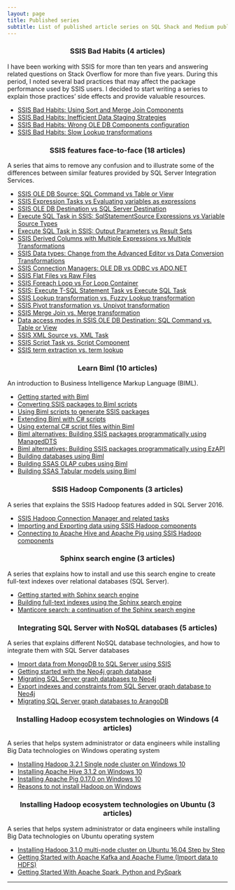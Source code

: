 ```yaml
---
layout: page
title: Published series
subtitle: List of published article series on SQL Shack and Medium publications
---
```


<h3 align="center">SSIS Bad Habits (4 articles)</h3>
I have been working with SSIS for more than ten years and answering related questions on Stack Overflow for more than five years. During this period, I noted several bad practices that may affect the package performance used by SSIS users. I decided to start writing a series to explain those practices’ side effects and provide valuable resources.

- [SSIS Bad Habits: Using Sort and Merge Join Components](https://www.mssqltips.com/sqlservertip/7195/ssis-merge-join-ssis-sort-performance/)
- [SSIS Bad Habits: Inefficient Data Staging Strategies](https://www.mssqltips.com/sqlservertip/7216/ssis-load-staging-data-flow-task-bulk-insert-task/)
- [SSIS Bad Habits: Wrong OLE DB Components configuration](https://www.mssqltips.com/sqlservertip/7239/best-practices-ssis-ole-db-components/)
- [SSIS Bad Habits: Slow Lookup transformations](https://www.mssqltips.com/sqlservertip/7271/slow-lookup-transformation-in-ssis/)

<h3 align="center">SSIS features face-to-face (18 articles)</h3>
A series that aims to remove any confusion and to illustrate some of the differences between similar features provided by SQL Server Integration Services.

- [SSIS OLE DB Source: SQL Command vs Table or View](https://www.sqlshack.com/ssis-ole-db-source-sql-command-vs-table-or-view/)
- [SSIS Expression Tasks vs Evaluating variables as expressions](https://www.sqlshack.com/ssis-expression-task-vs-evaluating-variable-as-expression/)
- [SSIS OLE DB Destination vs SQL Server Destination](https://www.sqlshack.com/ssis-ole-db-destination-vs-sql-server-destination/)
- [Execute SQL Task in SSIS: SqlStatementSource Expressions vs Variable Source Types](https://www.sqlshack.com/execute-sql-task-in-ssis-sqlstatementsource-expression-vs-variable-source-type/)
- [Execute SQL Task in SSIS: Output Parameters vs Result Sets](https://www.sqlshack.com/execute-sql-tasks-in-ssis-output-parameters-vs-result-sets/)
- [SSIS Derived Columns with Multiple Expressions vs Multiple Transformations](https://www.sqlshack.com/ssis-derived-columns-with-multiple-expressions-vs-multiple-transformations/)
- [SSIS Data types: Change from the Advanced Editor vs Data Conversion Transformations](https://www.sqlshack.com/ssis-data-types-change-from-the-advanced-editor-vs-data-conversion-transformations/)
- [SSIS Connection Managers: OLE DB vs ODBC vs ADO.NET](https://www.sqlshack.com/ssis-connection-managers-ole-db-vs-odbc-vs-ado-net/)
- [SSIS Flat Files vs Raw Files](https://www.sqlshack.com/ssis-flat-files-vs-raw-files/)
- [SSIS Foreach Loop vs For Loop Container](https://www.sqlshack.com/ssis-foreach-loop-vs-for-loop-container/)
- [SSIS: Execute T-SQL Statement Task vs Execute SQL Task](https://www.sqlshack.com/ssis-execute-t-sql-statement-task-vs-execute-sql-task/)
- [SSIS Lookup transformation vs. Fuzzy Lookup transformation](https://www.sqlshack.com/ssis-lookup-transformations-vs-fuzzy-lookup-transformations/)
- [SSIS Pivot transformation vs. Unpivot transformation](https://www.sqlshack.com/ssis-pivot-transformations-vs-unpivot-transformations/)
- [SSIS Merge Join vs. Merge transformation](https://www.sqlshack.com/ssis-merge-join-vs-merge-transformation/)
- [Data access modes in SSIS OLE DB Destination: SQL Command vs. Table or View](https://www.sqlshack.com/data-access-modes-in-ssis-ole-db-destination-sql-command-vs-table-or-view/)
- [SSIS XML Source vs. XML Task](https://www.sqlshack.com/ssis-xml-source-vs-xml-task/)
- [SSIS Script Task vs. Script Component](https://www.sqlshack.com/ssis-script-task-vs-script-component/)
- [SSIS term extraction vs. term lookup](https://www.sqlshack.com/ssis-term-extraction-vs-term-lookup/)

<h3 align="center">Learn Biml (10 articles)</h3>
An introduction to Business Intelligence Markup Language (BIML).

- [Getting started with Biml](https://www.sqlshack.com/getting-started-with-biml/)
- [Converting SSIS packages to Biml scripts](https://www.sqlshack.com/converting-ssis-packages-to-biml-scripts/)
- [Using Biml scripts to generate SSIS packages](https://www.sqlshack.com/using-biml-scripts-to-generate-ssis-packages/)
- [Extending Biml with C# scripts](https://www.sqlshack.com/extending-biml-with-c-scripts/)
- [Using external C# script files within Biml](https://www.sqlshack.com/using-external-c-script-files-within-biml/)
- [Biml alternatives: Building SSIS packages programmatically using ManagedDTS](https://www.sqlshack.com/biml-alternatives-building-ssis-packages-programmatically-using-manageddts/)
- [Biml alternatives: Building SSIS packages programmatically using EzAPI](https://www.sqlshack.com/biml-alternatives-building-ssis-packages-programmatically-using-ezapi/)
- [Building databases using Biml](https://www.sqlshack.com/building-databases-using-biml/)
- [Building SSAS OLAP cubes using Biml](https://www.sqlshack.com/building-ssas-olap-cubes-using-biml/)
- [Building SSAS Tabular models using Biml](https://www.sqlshack.com/building-ssas-tabular-models-using-biml/)

<h3 align="center">SSIS Hadoop Components (3 articles)</h3>
A series that explains the SSIS Hadoop features added in SQL Server 2016.

- [SSIS Hadoop Connection Manager and related tasks](https://www.sqlshack.com/ssis-hadoop-connection-manager-and-related-tasks/)
- [Importing and Exporting data using SSIS Hadoop components](https://www.sqlshack.com/importing-and-export-data-using-ssis-hadoop-components/)
- [Connecting to Apache Hive and Apache Pig using SSIS Hadoop components](https://www.sqlshack.com/connecting-to-apache-hive-and-apache-pig-using-ssis-hadoop-components/)

<h3 align="center">Sphinx search engine (3 articles)</h3>
A series that explains how to install and use this search engine to create full-text indexes over relational databases (SQL Server).

- [Getting started with Sphinx search engine](https://www.sqlshack.com/getting-started-with-sphinx-search-engine/)
- [Building full-text indexes using the Sphinx search engine](https://www.sqlshack.com/building-full-text-indexes-using-the-sphinx-search-engine/)
- [Manticore search: a continuation of the Sphinx search engine](https://www.sqlshack.com/manticore-search-a-continuation-of-the-sphinx-search-engine/)

<h3 align="center">Integrating SQL Server with NoSQL databases (5 articles)</h3>
A series that explains different NoSQL database technologies, and how to integrate them with SQL Server databases

- [Import data from MongoDB to SQL Server using SSIS](https://www.sqlshack.com/import-data-from-mongodb-to-sql-server-using-ssis/)
- [Getting started with the Neo4j graph database](https://www.sqlshack.com/getting-started-with-the-neo4j-graph-database/)
- [Migrating SQL Server graph databases to Neo4j](https://www.sqlshack.com/migrating-sql-server-graph-databases-to-neo4j/)
- [Export indexes and constraints from SQL Server graph database to Neo4j](https://www.sqlshack.com/export-indexes-and-constraints-from-sql-server-graph-databases-to-neo4j/)
- [Migrating SQL Server graph databases to ArangoDB](https://www.sqlshack.com/migrating-sql-server-graph-databases-to-arangodb/)

<h3 align="center">Installing Hadoop ecosystem technologies on Windows (4 articles)</h3>
A series that helps system administrator or data engineers while installing Big Data technologies on Windows operating system

- [Installing Hadoop 3.2.1 Single node cluster on Windows 10](https://towardsdatascience.com/installing-hadoop-3-2-1-single-node-cluster-on-windows-10-ac258dd48aef)
- [Installing Apache Hive 3.1.2 on Windows 10](https://towardsdatascience.com/installing-apache-hive-3-1-2-on-windows-10-70669ce79c79)
- [Installing Apache Pig 0.17.0 on Windows 10](https://towardsdatascience.com/installing-apache-pig-0-17-0-on-windows-10-7b19ce61900d)
- [Reasons to not install Hadoop on Windows](https://medium.com/munchy-bytes/reasons-to-not-install-hadoop-on-windows-5bf22f3f0005)

<h3 align="center">Installing Hadoop ecosystem technologies on Ubuntu (3 articles)</h3>
A series that helps system administrator or data engineers while installing Big Data technologies on Ubuntu operating system

- [Installing Hadoop 3.1.0 multi-node cluster on Ubuntu 16.04 Step by Step](https://towardsdatascience.com/installing-hadoop-3-1-0-multi-node-cluster-on-ubuntu-16-04-step-by-step-8d1954b31505)
- [Getting Started with Apache Kafka and Apache Flume (Import data to HDFS)](https://towardsdatascience.com/apache-kafka-and-flume-installation-guide-import-data-from-kafka-to-hdfs-c908b0df034c)
- [Getting Started With Apache Spark, Python and PySpark](https://towardsdatascience.com/working-with-apache-spark-python-and-pyspark-128a82668e67)

------------------------------------
